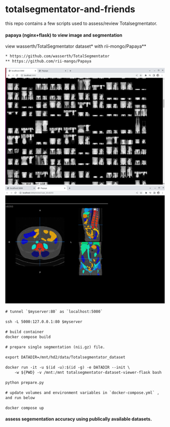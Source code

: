 # totalsegmentator-and-friends


this repo contains a few scripts used to assess/review Totalsegmentator.


#### papaya (nginx+flask) to view image and segmentation

view wasserth/TotalSegmentator dataset* with rii-mongo/Papaya**
```
* https://github.com/wasserth/TotalSegmentator
** https://github.com/rii-mango/Papaya
```
![overview](static/home.png "overview")
![view per scan with papaya](static/case.png "view per scan with papaya")

```
# tunnel `$myserver:80` as `localhost:5000`

ssh -L 5000:127.0.0.1:80 $myserver

# build container
docker compose build

# prepare single segmentation (nii.gz) file.

export DATADIR=/mnt/hd2/data/Totalsegmentator_dataset

docker run -it -u $(id -u):$(id -g) -e DATADIR --init \
    -w ${PWD} -v /mnt:/mnt totalsegmentator-dataset-viewer-flask bash

python prepare.py    

# update volumes and environment variables in `docker-compose.yml` , and run below

docker compose up

```

#### assess segementation accuracy using publically available datasets.






